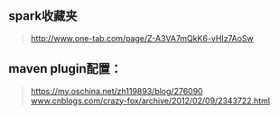 ## spark收藏夹
> http://www.one-tab.com/page/Z-A3VA7mQkK6-vHIz7AoSw

## maven plugin配置：
> https://my.oschina.net/zh119893/blog/276090
> www.cnblogs.com/crazy-fox/archive/2012/02/09/2343722.html